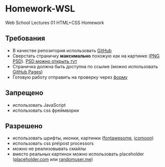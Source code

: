 # Homework-WSL

Web School Lectures 01 HTML+CSS Homework

## Требования

* В качестве репозитория использовать [GitHub](http://github.com/)
* Сверстать страничку **максимально** похожую как на картинке ([PNG](https://drive.google.com/file/d/1oa7Zfbe185Disa39SkAj_CQFZ8hkc61z/view?usp=sharing) [PSD](https://drive.google.com/file/d/1BGc20_5aLkqWEVHzBKhgoe_CiqA7e7yj/view?usp=sharing)). [PSD можно открыть тут](https://www.photopea.com/)
* Страничка должна быть доступна по ссылке (можно использовать [GitHub Pages](https://help.github.com/articles/configuring-a-publishing-source-for-github-pages/))
* Готовую работу отправить на проверку через [форму](https://goo.gl/ftrFrK)

## Запрещено

* использовать JavaScript
* использовать css фреймворки

## Разрешено

* использовать шрифты, иконки, картинки ([fontawesome](https://fontawesome.com/), [icomoon](https://icomoon.io/))
* использовать css pre\post processors
* можно не реализовывать смайлы
* вместо реальных картинок можно использовать placeholder ([placeholder.com](https://placeholder.com/) или [randomuser.me](https://randomuser.me/photos))